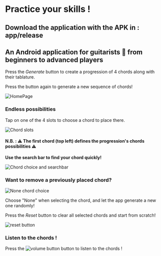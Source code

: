 # Practice your skills !

## Download the application with the APK in : app/release 
## An Android application for guitarists 🎸 from beginners to advanced players

Press the *Generate* button to create a progression of 4 chords along with their tablature.

Press the button again to generate a new sequence of chords!

![HomePage](https://github.com/Noetou/Chord-Progression-Generator/assets/122117506/f64a39e6-1fe6-4e92-94be-b1cb1f09f113)


### Endless possibilities 

Tap on one of the 4 slots to choose a chord to place there.

![Chord slots](https://github.com/Noetou/Chord-Progression-Generator/assets/122117506/fd5fe8e4-eaaf-4a5a-b137-285b207e8aaa)



#### N.B. : **⚠️ The first chord (top left) defines the progression's chords possibilities ⚠️** ####

 **Use the search bar to find your chord quickly!** 
 
![Chord choice and searchbar](https://github.com/Noetou/Chord-Progression-Generator/assets/122117506/4a64f0f3-12dd-4b0c-9602-f8c1f99d52f0)



### Want to remove a previously placed chord? ###

![None chord choice](https://github.com/Noetou/Chord-Progression-Generator/assets/122117506/5d8a5230-4be2-4eb9-a4b0-72f4b9b474e1)

Choose "None" when selecting the chord, and let the app generate a new one randomly!

Press the *Reset* button to clear all selected chords and start from scratch!

![reset button](https://github.com/Noetou/Chord-Progression-Generator/assets/122117506/876315fd-bf99-4493-8a83-f17317cce004)


### Listen to the chords ! ###

Press the ![volume button](https://github.com/Noetou/Chord-Progression-Generator/assets/122117506/1d112dcd-078b-4eed-a54b-503fe72adf8a) button to listen to the chords !



